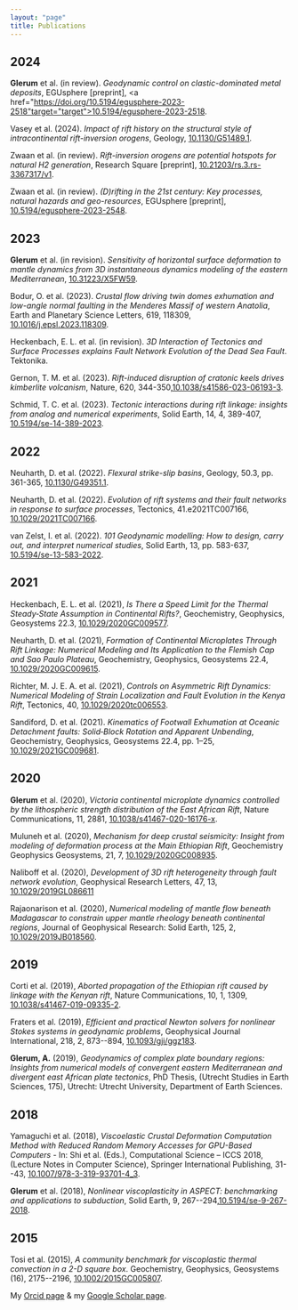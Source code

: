 ```yaml
---
layout: "page"
title: Publications
---
```



2024
----
**Glerum** et al. (in review). *Geodynamic control on clastic-dominated metal deposits*, EGUsphere [preprint], <a href="https://doi.org/10.5194/egusphere-2023-2518"target="target">10.5194/egusphere-2023-2518</a>.

Vasey et al. (2024). *Impact of rift history on the structural style of intracontinental rift-inversion orogens*, Geology, <a href="https://doi.org/10.1130/G51489.1" target="target">10.1130/G51489.1</a>. 

Zwaan et al. (in review). *Rift-inversion orogens are potential hotspots for natural H2 generation*, Research Square [preprint], <a href="https://doi.org/10.21203/rs.3.rs-3367317/v1" target="target">10.21203/rs.3.rs-3367317/v1</a>.

Zwaan et al. (in review). *(D)rifting in the 21st century: Key processes, natural hazards and geo-resources*, EGUsphere [preprint], <a href="https://doi.org/10.5194/egusphere-2023-2548" target="target">10.5194/egusphere-2023-2548</a>.


2023
----
**Glerum** et al. (in revision). *Sensitivity of horizontal surface deformation to mantle dynamics from 3D instantaneous dynamics modeling of the eastern Mediterranean*, <a href="https://doi.org/10.31223/X5FW59" target="target">10.31223/X5FW59</a>.

Bodur, O. et al. (2023). *Crustal flow driving twin domes exhumation and low-angle normal faulting in the Menderes Massif of western Anatolia*, Earth and Planetary Science Letters, 619, 118309, <a href="https://doi.org/10.1016/j.epsl.2023.118309" target="target">10.1016/j.epsl.2023.118309</a>.

Heckenbach, E. L. et al. (in revision). *3D Interaction of Tectonics and Surface Processes explains Fault Network Evolution of the Dead Sea Fault*. Tektonika.

Gernon, T. M. et al. (2023). *Rift-induced disruption of cratonic keels drives kimberlite volcanism*, Nature, 620, 344-350,<a href="https://doi.org/10.1038/s41586-023-06193-3" target="target">10.1038/s41586-023-06193-3</a>.

Schmid, T. C. et al. (2023). *Tectonic interactions during rift linkage: insights from analog and numerical experiments*, Solid Earth, 14, 4, 389-407, <a href="https://doi.org/10.5194/se-14-389-2023" target="target">10.5194/se-14-389-2023</a>.

2022
----
Neuharth, D. et al. (2022). *Flexural strike-slip basins*, Geology, 50.3, pp. 361-365, <a href="https://doi.org/10.1130/G49351.1" target="target">10.1130/G49351.1</a>.

Neuharth, D. et al. (2022). *Evolution of rift systems and their fault networks in response to surface processes*, Tectonics, 41.e2021TC007166, <a href="https://doi.org/10.1029/2021TC007166" target="target">10.1029/2021TC007166</a>.

van Zelst, I. et al. (2022). *101 Geodynamic modelling: How to design, carry out, and interpret
numerical studies*, Solid Earth, 13, pp. 583-637, <a href="https://doi.org/10.5194/se-13-583-2022" target="target">10.5194/se-13-583-2022</a>.

2021
----
Heckenbach, E. L. et al. (2021), *Is There a Speed Limit for the Thermal Steady‐State Assumption
in Continental Rifts?*, Geochemistry, Geophysics, Geosystems 22.3, <a href="https://doi.org/10.1029/2020GC009577" target="target">10.1029/2020GC009577</a>.

Neuharth, D. et al. (2021), *Formation of Continental Microplates Through Rift Linkage: Numerical
Modeling and Its Application to the Flemish Cap and Sao Paulo Plateau*, Geochemistry,
Geophysics, Geosystems 22.4, <a href="https://doi.org/10.1029/2020GC009615" target="target">10.1029/2020GC009615</a>.

Richter, M. J. E. A. et al. (2021), *Controls on Asymmetric Rift Dynamics: Numerical Modeling
of Strain Localization and Fault Evolution in the Kenya Rift*, Tectonics, 40, <a href="https://doi.org/10.1029/2020tc006553" target="target">10.1029/2020tc006553</a>.

Sandiford, D. et al. (2021). *Kinematics of Footwall Exhumation at Oceanic Detachment faults:
Solid‐Block Rotation and Apparent Unbending*, Geochemistry, Geophysics, Geosystems 22.4,
pp. 1–25, <a href="https://doi.org/10.1029/2021GC009681" target="target">10.1029/2021GC009681</a>.


2020
----
**Glerum** et al. (2020), *Victoria continental microplate dynamics controlled by the lithospheric strength distribution of the East African Rift*, Nature Communications, 11, 2881, <a href="https://doi.org/10.1038/s41467-020-16176-x" target="target">10.1038/s41467-020-16176-x</a>.

Muluneh et al. (2020), *Mechanism for deep crustal seismicity: Insight from modeling of deformation process at the Main Ethiopian Rift*, Geochemistry Geophysics Geosystems, 21, 7, <a href="https://doi.org/10.1029/2020GC008935" target="target">10.1029/2020GC008935</a>.

Naliboff et al. (2020), *Development of 3D rift heterogeneity through fault network evolution*, Geophysical Research Letters, 47, 13, <a href="https://doi.org/10.1029/2019GL086611" target="target">10.1029/2019GL086611</a>

Rajaonarison et al. (2020), *Numerical modeling of mantle flow beneath Madagascar to constrain upper mantle rheology beneath continental regions*, Journal of Geophysical Research: Solid Earth, 125, 2, <a href="https://doi.org/10.1029/2019JB018560" target="target">10.1029/2019JB018560</a>.


2019
----
Corti et al. (2019), *Aborted propagation of the Ethiopian rift caused by linkage with the Kenyan rift*, Nature Communications, 10, 1, 1309, <a href="https://www.nature.com/articles/s41467-019-09335-2" target="target">10.1038/s41467-019-09335-2</a>.

Fraters et al. (2019), *Efficient and practical Newton solvers for nonlinear Stokes systems in geodynamic problems*, Geophysical Journal International, 218, 2, 873--894, <a href="https://academic.oup.com/gji/article/218/2/873/5475649" target="target">10.1093/gji/ggz183</a>.

**Glerum, A.** (2019), *Geodynamics of complex plate boundary regions: Insights from numerical models of convergent eastern Mediterranean and divergent east African plate tectonics*, PhD Thesis, (Utrecht Studies in Earth Sciences, 175), Utrecht: Utrecht University, Department of Earth Sciences.


2018
----
Yamaguchi et al. (2018), *Viscoelastic Crustal Deformation Computation Method with Reduced Random Memory Accesses for GPU-Based Computers* - In: Shi et al. (Eds.), Computational Science – ICCS 2018, (Lecture Notes in Computer Science), Springer International Publishing, 31--43, <a href="https://link.springer.com/chapter/10.1007%2F978-3-319-93701-4_3" target="target">10.1007/978-3-319-93701-4_3</a>.

**Glerum** et al. (2018), *Nonlinear viscoplasticity in ASPECT: benchmarking and applications to subduction*, Solid Earth, 9, 267--294,<a href="https://www.solid-earth.net/9/267/2018/" target="target">10.5194/se-9-267-2018</a>.


2015
----
Tosi et al. (2015), *A community benchmark for viscoplastic thermal convection in a 2-D square box*. Geochemistry, Geophysics, Geosystems (16), 2175--2196, <a href="https://agupubs.onlinelibrary.wiley.com/doi/full/10.1002/2015GC005807" target="target">10.1002/2015GC005807</a>.


My [Orcid page](https://orcid.org/0000-0002-9481-1749) & my [Google Scholar page](https://scholar.google.com/citations?user=VTkh5cMAAAAJ&hl=en&inst=7240083048524121927&oi=sra).

